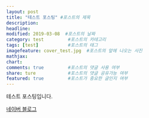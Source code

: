 ```yaml
---
layout: post
title: "테스트 포스팅" #포스트의 제목
description:
headline:
modified: 2019-03-08  #포스트의 날짜
category: test         #포스트의 카테고리
tags: [test]           #포스트의 태그
imagefeature: cover_test.jpg  #포스트의 앞에 나오는 사진
mathjax:
chart:
comments: true         #포스트의 댓글 사용 여부
share: ture            #포스트의 댓글 공유가능 여부
featured: true         #포스트가 중요한 글인지 여부
---
```


테스트 포스팅입니다.


[네이버 블로그](https://blog.naver.com/rudtn082)

